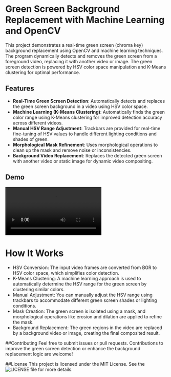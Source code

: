 # Green Screen Background Replacement with Machine Learning and OpenCV

This project demonstrates a real-time green screen (chroma key) background replacement using OpenCV and machine learning techniques. The program dynamically detects and removes the green screen from a foreground video, replacing it with another video or image. The green screen detection is powered by HSV color space manipulation and K-Means clustering for optimal performance.

## Features

- **Real-Time Green Screen Detection**: Automatically detects and replaces the green screen background in a video using HSV color space.
- **Machine Learning (K-Means Clustering)**: Automatically finds the green color range using K-Means clustering for improved detection accuracy across different videos.
- **Manual HSV Range Adjustment**: Trackbars are provided for real-time fine-tuning of HSV values to handle different lighting conditions and shades of green.
- **Morphological Mask Refinement**: Uses morphological operations to clean up the mask and remove noise or inconsistencies.
- **Background Video Replacement**: Replaces the detected green screen with another video or static image for dynamic video compositing.

## Demo

![Demo Video](https://github.com/Jatly/Green-Screen-Background-Replacement-with-Machine-Learning-and-OpenCV/blob/2b0d02072b105de2a7bd4fd35b6517a5659e6674/Recording%202024-09-18%20Green%20screen%20replacement.mp4)
 <!-- Replace with an image or GIF showing the project in action -->

# How It Works
* HSV Conversion: The input video frames are converted from BGR to HSV color space, which simplifies color detection.
* K-Means Clustering: A machine learning approach is used to automatically determine the HSV range for the green screen by clustering similar colors.
* Manual Adjustment: You can manually adjust the HSV range using trackbars to accommodate different green screen shades or lighting conditions.
* Mask Creation: The green screen is isolated using a mask, and morphological operations like erosion and dilation are applied to refine the mask.
* Background Replacement: The green regions in the video are replaced by a background video or image, creating the final composited result.

##Contributing
Feel free to submit issues or pull requests. Contributions to improve the green screen detection or enhance the background replacement logic are welcome!

##License
This project is licensed under the MIT License. See the ![LICENSE](https://github.com/Jatly/Green-Screen-Background-Replacement-with-Machine-Learning-and-OpenCV/blob/main/LICENCE) file for more details.
